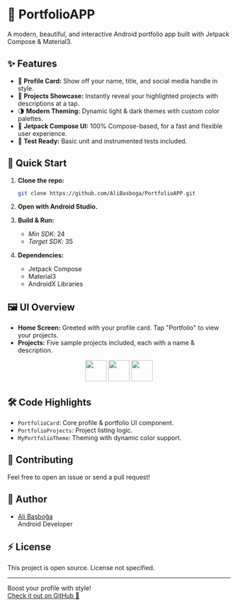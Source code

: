 # 🚀 PortfolioAPP

A modern, beautiful, and interactive Android portfolio app built with Jetpack Compose & Material3.

## ✨ Features

- 🪪 **Profile Card:** Show off your name, title, and social media handle in style.
- 📂 **Projects Showcase:** Instantly reveal your highlighted projects with descriptions at a tap.
- 🌗 **Modern Theming:** Dynamic light & dark themes with custom color palettes.
- 🧩 **Jetpack Compose UI:** 100% Compose-based, for a fast and flexible user experience.
- 🧪 **Test Ready:** Basic unit and instrumented tests included.

## 🚦 Quick Start

1. **Clone the repo:**
   ```bash
   git clone https://github.com/AliBasboga/PortfolioAPP.git
   ```

2. **Open with Android Studio.**

3. **Build & Run:**
   - _Min SDK_: 24
   - _Target SDK_: 35

4. **Dependencies:**
   - Jetpack Compose
   - Material3
   - AndroidX Libraries

## 🖼️ UI Overview

- **Home Screen:** Greeted with your profile card. Tap "Portfolio" to view your projects.
- **Projects:** Five sample projects included, each with a name & description.

<p align="center">
  <img src="https://em-content.zobj.net/source/microsoft-teams/363/technologist_1f9d1-200d-1f4bb.png" height="48"/>
  <img src="https://em-content.zobj.net/source/microsoft-teams/363/star_2b50.png" height="48"/>
  <img src="https://em-content.zobj.net/source/microsoft-teams/363/rocket_1f680.png" height="48"/>
</p>

## 🛠️ Code Highlights

- `PortfolioCard`: Core profile & portfolio UI component.
- `PortfolioProjects`: Project listing logic.
- `MyPortfolioTheme`: Theming with dynamic color support.

## 🤝 Contributing

Feel free to open an issue or send a pull request!

## 👤 Author

- [Ali Başboğa](https://github.com/AliBasboga)  
  Android Developer

## ⚡ License

This project is open source. License not specified.

---

Boost your profile with style!  
[Check it out on GitHub 🚀](https://github.com/AliBasboga/PortfolioAPP)
